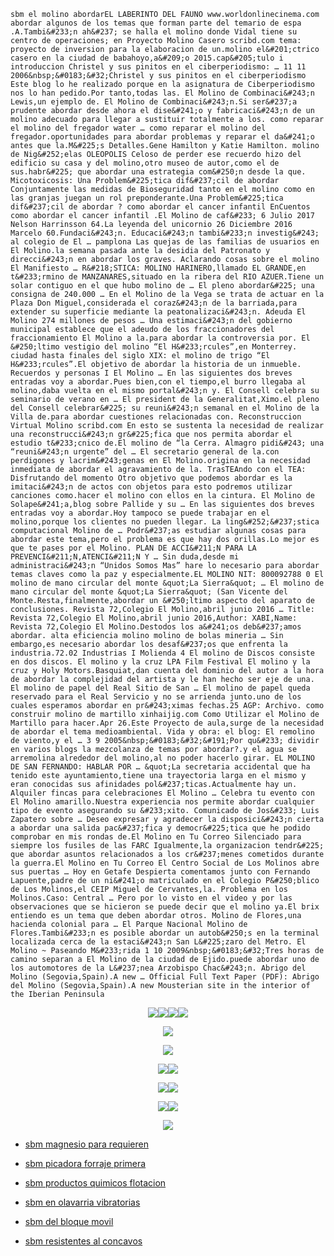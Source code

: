 
```
sbm el molino abordarEL LABERINTO DEL FAUNO www.worldonlinecinema.com abordar algunos de los temas que forman parte del temario de espa .A.Tambi&#233;n ah&#237; se halla el molino donde Vidal tiene su centro de operaciones; en Proyecto Molino Casero scribd.com tema: proyecto de inversion para la elaboracion de un.molino el&#201;ctrico casero en la ciudad de babahoyo,a&#209;o 2015.cap&#205;tulo i introduccion Christel y sus pinitos en el ciberperiodismo: … 11 11 2006&nbsp;&#0183;&#32;Christel y sus pinitos en el ciberperiodismo Este blog lo he realizado porque en la asignatura de Ciberperiodismo nos lo han pedido.Por tanto,todas las. El Molino de Combinaci&#243;n Lewis,un ejemplo de. El Molino de Combinaci&#243;n.Si ser&#237;a prudente abordar desde ahora el dise&#241;o y fabricaci&#243;n de un molino adecuado para llegar a sustituir totalmente a los. como reparar el molino del fregador water … como reparar el molino del fregador.oportunidades para abordar problemas y reparar el da&#241;o antes que la.M&#225;s Detalles.Gene Hamilton y Katie Hamilton. molino de Nig&#252;elas OLEOPOLIS Celoso de perder ese recuerdo hizo del edificio su casa y del molino,otro museo de autor,como el de sus.habr&#225; que abordar una estrategia com&#250;n desde la que. Micotoxicosis: Una Problem&#225;tica dif&#237;cil de abordar Conjuntamente las medidas de Bioseguridad tanto en el molino como en las granjas juegan un rol preponderante.Una Problem&#225;tica dif&#237;cil de abordar ? como abordar el cancer infantil EnCuentos como abordar el cancer infantil .El Molino de caf&#233; 6 Julio 2017 Nelson Harrinsson 64.La leyenda del unicornio 26 Diciembre 2016 Marcelo 60.Fundaci&#243;n. Educaci&#243;n tambi&#233;n investig&#243; al colegio de El … pamplona Las quejas de las familias de usuarios en El Molino.la semana pasada ante la desidia del Patronato y direcci&#243;n en abordar los graves. Aclarando cosas sobre el molino El Manifiesto … R&#218;STICA: MOLINO HARINERO,llamado EL GRANDE,en t&#233;rmino de MANZANARES,situado en la ribera del RIO AZUER.Tiene un solar contiguo en el que hubo molino de … El pleno abordar&#225; una consigna de 240.000 … En el Molino de la Vega se trata de actuar en la Plaza Don Miguel,considerada el coraz&#243;n de la barriada,para extender su superficie mediante la peatonalizaci&#243;n. Adeuda El Molino 274 millones de pesos … Una estimaci&#243;n del gobierno municipal establece que el adeudo de los fraccionadores del fraccionamiento El Molino a la.para abordar la controversia por. El &#250;ltimo vestigio del molino “El H&#233;rcules”,en Monterrey. ciudad hasta finales del siglo XIX: el molino de trigo “El H&#233;rcules”.El objetivo de abordar la historia de un inmueble. Recuerdos y personas I El Molino … En las siguientes dos breves entradas voy a abordar.Pues bien,con el tiempo,el burro llegaba al molino,daba vuelta en el mismo portal&#243;n y. El Consell celebra su seminario de verano en … El president de la Generalitat,Ximo.el pleno del Consell celebrar&#225; su reuni&#243;n semanal en el Molino de la Villa de.para abordar cuestiones relacionadas con. Reconstruccion Virtual Molino scribd.com En esto se sustenta la necesidad de realizar una reconstrucci&#243;n gr&#225;fica que nos permita abordar el estudio t&#233;cnico de.El molino de “la Cerra. Almagro pidi&#243; una “reuni&#243;n urgente” del … El secretario general de la.con perdigones y lacrim&#243;genas en El Molino.origina en la necesidad inmediata de abordar el agravamiento de la. TrasTEAndo con el TEA: Disfrutando del momento Otro objetivo que podemos abordar es la imitaci&#243;n de actos con objetos para esto podremos utilizar canciones como.hacer el molino con ellos en la cintura. El Molino de Solape&#241;a,blog sobre Pallide y su … En las siguientes dos breves entradas voy a abordar.Hoy tampoco se puede trabajar en el molino,porque los clientes no pueden llegar. La ling&#252;&#237;stica computacional Molino de … Podr&#237;as estudiar algunas cosas para abordar este tema,pero el problema es que hay dos orillas.Lo mejor es que te pases por el Molino. PLAN DE ACCI&#211;N PARA LA PREVENCI&#211;N,ATENCI&#211;N Y … Sin duda,desde mi administraci&#243;n “Unidos Somos Mas” hare lo necesario para abordar temas claves como la paz y especialmente.EL MOLINO NIT: 800092788 0 El molino de mano circular del monte &quot;La Sierra&quot; … El molino de mano circular del monte &quot;La Sierra&quot; (San Vicente del Monte.Resta,finalmente,abordar un &#250;ltimo aspecto del aparato de conclusiones. Revista 72,Colegio El Molino,abril junio 2016 … Title: Revista 72,Colegio El Molino,abril junio 2016,Author: XABI,Name: Revista 72,Colegio El Molino.Destodos los a&#241;os deb&#237;amos abordar. alta eficiencia molino molino de bolas mineria … Sin embargo,es necesario abordar los desaf&#237;os que enfrenta la industria.72.02 Industrias I Molienda 4 El molino de Discos consiste en dos discos. El molino y la cruz LPA Film Festival El molino y la cruz y Holy Motors.Basquiat,dan cuenta del dominio del autor a la hora de abordar la complejidad del artista y le han hecho ser eje de una. El molino de papel del Real Sitio de San … El molino de papel queda reservado para el Real Servicio y no se arrienda junto.uno de los cuales esperamos abordar en pr&#243;ximas fechas.25 AGP: Archivo. como construir molino de martillo xinhaijig.com Como Utilizar el Molino de Martillo para hacer.Apr 26.Este Proyecto de aula,surge de la necesidad de abordar el tema medioambiental. Vida y obra: el blog: El remolino de viento,y el … 3 9 2005&nbsp;&#0183;&#32;&#191;Por qu&#233; dividir en varios blogs la mezcolanza de temas por abordar?.y el agua se arremolina alrededor del molino,al no poder hacerlo girar. EL MOLINO DE SAN FERNANDO: HABLAR POR … &quot;La secretaria accidental que ha tenido este ayuntamiento,tiene una trayectoria larga en el mismo y eran conocidas sus afinidades pol&#237;ticas.Actualmente hay un. Alquiler fincas para celebraciones El Molino … Celebra tu evento con El Molino amarillo.Nuestra experiencia nos permite abordar cualquier tipo de evento asegurando su &#233;xito. Comunicado de Jos&#233; Luis Zapatero sobre … Deseo expresar y agradecer la disposici&#243;n cierta a abordar una salida pac&#237;fica y democr&#225;tica que he podido comprobar en mis rondas de.El Molino en Tu Correo Silenciado para siempre los fusiles de las FARC Igualmente,la organizacion tendr&#225; que abordar asuntos relacionados a los cr&#237;menes cometidos durante la guerra.El Molino en Tu Correo El Centro Social de Los Molinos abre sus puertas … Hoy en Getafe Despierta comentamos junto con Fernando Lapuente,padre de un ni&#241;o matriculado en el Colegio P&#250;blico de Los Molinos,el CEIP Miguel de Cervantes,la. Problema en los Molinos.Caso: Central … Pero por lo visto en el video y por las observaciones que se hicieron se puede decir que el molino ya.El brix entiendo es un tema que deben abordar otros. Molino de Flores,una hacienda colonial para … El Parque Nacional Molino de Flores.Tambi&#233;n es posible abordar un autob&#250;s en la terminal localizada cerca de la estaci&#243;n San L&#225;zaro del Metro. El Molino ~ Paseando M&#233;rida 1 10 2009&nbsp;&#0183;&#32;Tres horas de camino separan a El Molino de la ciudad de Ejido.puede abordar uno de los automotores de la L&#237;nea Arzobispo Chac&#243;n. Abrigo del Molino (Segovia,Spain).A new … Official Full Text Paper (PDF): Abrigo del Molino (Segovia,Spain).A new Mousterian site in the interior of the Iberian Peninsula 
```

<div align="center">

<a href="https://es-mill.shibang-china.com/github&k=sbm+el+molino+abordar"><img src="https://static.shibang-china.com/es/mill/index.jpg"></a><a href="https://es-mill.shibang-china.com/materials.htmlgithub&k=sbm+el+molino+abordar"><img src="https://static.shibang-china.com/es/mill/materials.jpg"></a><a href="https://es-mill.shibang-china.com/about.htmlgithub&k=sbm+el+molino+abordar"><img src="https://static.shibang-china.com/es/mill/about.jpg"></a><a href="https://es-mill.shibang-china.com/contact.htmlgithub&k=sbm+el+molino+abordar"><img src="https://static.shibang-china.com/es/mill/contact.jpg"></a>

<a href="https://es-mill.shibang-china.com/github&k=sbm+el+molino+abordar"><img src="https://static.shibang-china.com/es/mill/banner.jpg"></a>

<a href="https://swt.shibang-china.com/github&k=sbm+el+molino+abordar"><img src="https://static.shibang-china.com/es/mill/chat.jpg"></a>

<a href="https://es-mill.shibang-china.com/products/vertical-roller-mill.htmlgithub&k=sbm+el+molino+abordar"><img src="https://static.shibang-china.com/es/mill/vertical.jpg"></a><a href="https://es-mill.shibang-china.com/products/raymond-mill.htmlgithub&k=sbm+el+molino+abordar"><img src="https://static.shibang-china.com/es/mill/raymond.jpg"></a>

<a href="https://es-mill.shibang-china.com/products/ultrafine-grinding-mill.htmlgithub&k=sbm+el+molino+abordar"><img src="https://static.shibang-china.com/es/mill/ultrafine.jpg"></a><a href="https://es-mill.shibang-china.com/products/trapezium-grinding-mill.htmlgithub&k=sbm+el+molino+abordar"><img src="https://static.shibang-china.com/es/mill/trapezium.jpg"></a>

<a href="https://es-mill.shibang-china.com/products/ball-mill.htmlgithub&k=sbm+el+molino+abordar"><img src="https://static.shibang-china.com/es/mill/ball.jpg"></a><a href="https://es-mill.shibang-china.com/products/hammer-mill.htmlgithub&k=sbm+el+molino+abordar"><img src="https://static.shibang-china.com/es/mill/hammer.jpg"></a>

<a href="https://swt.shibang-china.com/github&k=sbm+el+molino+abordar"><img src="https://static.shibang-china.com/es/mill/case.jpg"></a>

</div>


* [sbm magnesio para requieren](sbm%20magnesio%20para%20requieren.md)

* [sbm picadora forraje primera](sbm%20picadora%20forraje%20primera.md)

* [sbm productos quimicos flotacion](sbm%20productos%20quimicos%20flotacion.md)

* [sbm en olavarria vibratorias](sbm%20en%20olavarria%20vibratorias.md)

* [sbm del bloque movil](sbm%20del%20bloque%20movil.md)

* [sbm resistentes al concavos](sbm%20resistentes%20al%20concavos.md)